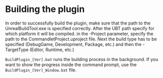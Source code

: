 # Building the plugin

In order to successfully build the plugin, make sure that the path to the UnrealBuildTool.exe is specified correctly.
After the UBT path specify for which platform it will be compiled. in the -Project parameter, specify the path to the 
CommandletProject.uproject file. Next the build type has to be specified (DebugGame, Development, Package, etc.) and then the -TargetType (Editor, Runtime, etc.)

`BuildPlugin_[Ver].bat` runs the building process in the background. If you want to show the progress inside the
command prompt, use the `BuildPlugin_[Ver]_Window.bat` file.


